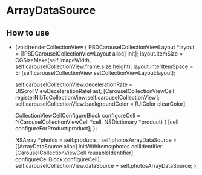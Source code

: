 # ArrayDataSource

## How to use
- (void)renderCollectionView {
    PBDCarouselCollectionViewLayout *layout = [[PBDCarouselCollectionViewLayout alloc] init];
    layout.itemSize = CGSizeMake(self.imageWidth, self.carouselCollectionView.frame.size.height);
    layout.interItemSpace = 5;
    [self.carouselCollectionView setCollectionViewLayout:layout];
    
    self.carouselCollectionView.decelerationRate = UIScrollViewDecelerationRateFast;
    [CarouselCollectionViewCell registerNibToCollectionView:self.carouselCollectionView];
    self.carouselCollectionView.backgroundColor = [UIColor clearColor];
    
    CollectionViewCellConfigureBlock configureCell = ^(CarouselCollectionViewCell *cell, NSDictionary *product) {
        [cell configureForProduct:product];
    };
    
    NSArray *photos = self.products ;
    self.photosArrayDataSource = [[ArrayDataSource alloc] initWithItems:photos
                                                         cellIdentifier:[CarouselCollectionViewCell reusableIdentifier]
                                                     configureCellBlock:configureCell];
    self.carouselCollectionView.dataSource = self.photosArrayDataSource;
}
